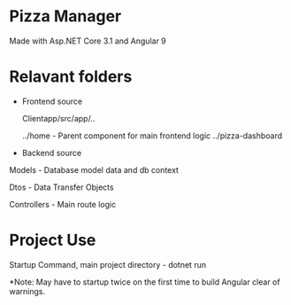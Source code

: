 # Pizza Manager

Made with Asp.NET Core 3.1 and Angular 9

# Relavant folders

- Frontend source

    Clientapp/src/app/..

    ../home - Parent component for main frontend logic
    ../pizza-dashboard

- Backend source

Models - Database model data and db context

Dtos - Data Transfer Objects

Controllers - Main route logic

# Project Use

Startup Command, main project directory - dotnet run

*Note: May have to startup twice on the first time to build Angular clear of warnings.
